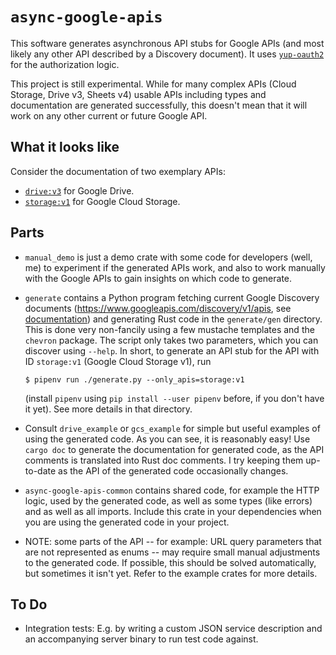 # `async-google-apis`

This software generates asynchronous API stubs for Google APIs (and most likely
any other API described by a Discovery document). It uses
[`yup-oauth2`](https://github.com/dermesser/yup-oauth2) for the authorization
logic.

This project is still experimental. While for many complex APIs (Cloud Storage,
Drive v3, Sheets v4) usable APIs including types and documentation are generated
successfully, this doesn't mean that it will work on any other current or future
Google API.

## What it looks like

Consider the documentation of two exemplary APIs:

* [`drive:v3`](https://borgac.net/~lbo/doc/target/doc/drive_example/drive_v3_types/) for Google Drive.
* [`storage:v1`](https://borgac.net/~lbo/doc/target/doc/gcs_example/storage_v1_types/)
for Google Cloud Storage.

## Parts

* `manual_demo` is just a demo crate with some code for developers (well, me) to
experiment if the generated APIs work, and also to work manually with the Google
APIs to gain insights on which code to generate.

* `generate` contains a Python program fetching current Google Discovery documents
  (https://www.googleapis.com/discovery/v1/apis, see
   [documentation](https://developers.google.com/discovery/v1/reference)) and
  generating Rust code in the `generate/gen` directory. This is done very
  non-fancily using a few mustache templates and the `chevron` package. The script
  only takes two parameters, which you can discover using `--help`. In short, to
  generate an API stub for the API with ID `storage:v1` (Google Cloud Storage v1),
  run
  ```shell
  $ pipenv run ./generate.py --only_apis=storage:v1
  ```
  (install `pipenv` using `pip install --user pipenv` before, if you don't have it
  yet). See more details in that directory.
* Consult `drive_example` or `gcs_example` for simple but useful examples of
  using the generated code. As you can see, it is reasonably easy! Use `cargo doc`
  to generate the documentation for generated code, as the API comments is
  translated into Rust doc comments. I try keeping them up-to-date as the API of
  the generated code occasionally changes.
* `async-google-apis-common` contains shared code, for example the HTTP logic,
  used by the generated code, as well as some types (like errors) and as well as
  all imports. Include this crate in your dependencies when you are using
  the generated code in your project.
* NOTE: some parts of the API -- for example: URL query parameters that are not
  represented as enums -- may require small manual adjustments to the generated
  code. If possible, this should be solved automatically, but sometimes it isn't
  yet. Refer to the example crates for more details.


## To Do

* Integration tests: E.g. by writing a custom JSON service description and an
accompanying server binary to run test code against.
